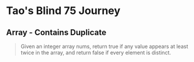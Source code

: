 # Tao's Blind 75 Journey
## Array - Contains Duplicate

> Given an integer array nums, return true if any value appears at least twice in the array, and return false if every element is distinct.
